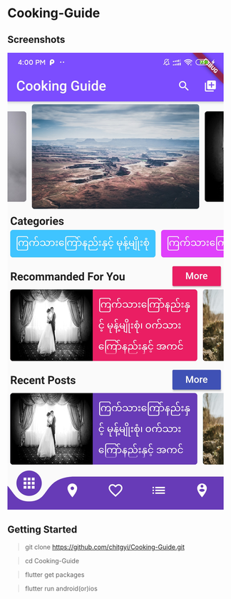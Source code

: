 # Cooking-Guide

## Screenshots
![Home Page](images/screenshot/home.jpg)

## Getting Started

> git clone https://github.com/chitgyi/Cooking-Guide.git

> cd Cooking-Guide

> flutter get packages

> flutter run android(or)ios
